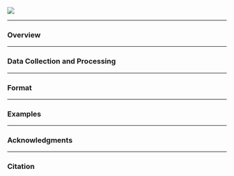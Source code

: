 ![](assets/images/dataset_overview.jpg)

---

### **Overview**

---

### **Data Collection and Processing**

---

### **Format**

---

### **Examples**

---

### **Acknowledgments**

---

### **Citation**